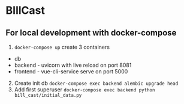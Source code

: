 # BIllCast


## For local development with docker-compose

1. `docker-compose up` create 3 containers
- db
- backend - uvicorn with live reload on port 8081
- frontend - vue-cli-service serve on port 5000
2. Create init db `docker-compose exec backend alembic upgrade head`
3. Add first superuser `docker-compose exec backend python bill_cast/initial_data.py`
